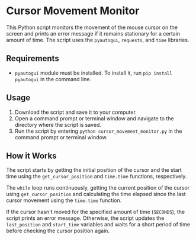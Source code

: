# Cursor Movement Monitor

This Python script monitors the movement of the mouse cursor on the screen and prints an error message if it remains stationary for a certain amount of time. The script uses the `pyautogui`, `requests`, and `time` libraries.

## Requirements

- `pyautogui` module must be installed. To install it, run `pip install pyautogui` in the command line.

## Usage

1. Download the script and save it to your computer.
2. Open a command prompt or terminal window and navigate to the directory where the script is saved.
3. Run the script by entering `python cursor_movement_monitor.py` in the command prompt or terminal window.

## How it Works

The script starts by getting the initial position of the cursor and the start time using the `get_cursor_position` and `time.time` functions, respectively.

The `while` loop runs continuously, getting the current position of the cursor using `get_cursor_position` and calculating the time elapsed since the last cursor movement using the `time.time` function.

If the cursor hasn't moved for the specified amount of time (`SECONDS`), the script prints an error message. Otherwise, the script updates the `last_position` and `start_time` variables and waits for a short period of time before checking the cursor position again.
